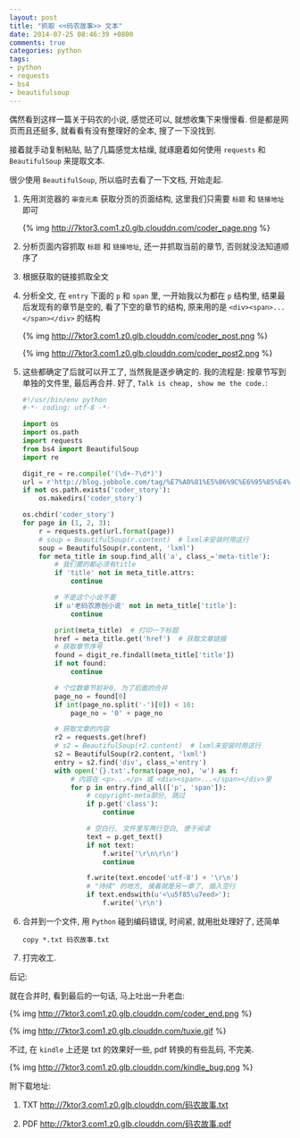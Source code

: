 ```yaml
---
layout: post
title: "抓取 <<码农故事>> 文本"
date: 2014-07-25 08:46:39 +0800
comments: true
categories: python
tags:
- python
- requests
- bs4
- beautifulsoup
---
```

偶然看到这样一篇关于码农的小说, 感觉还可以, 就想收集下来慢慢看.
但是都是网页而且还挺多, 就看看有没有整理好的全本, 搜了一下没找到.

接着就手动复制粘贴, 贴了几篇感觉太枯燥, 就琢磨着如何使用 `requests` 和 `BeautifulSoup` 来提取文本.

很少使用 `BeautifulSoup`, 所以临时去看了一下文档, 开始走起.

<!--more-->
1. 先用浏览器的 `审查元素` 获取分页的页面结构, 这里我们只需要 `标题` 和 `链接地址` 即可

    {% img http://7ktor3.com1.z0.glb.clouddn.com/coder_page.png %}

2. 分析页面内容抓取 `标题` 和 `链接地址`, 还一并抓取当前的章节, 否则就没法知道顺序了

3. 根据获取的链接抓取全文

4. 分析全文, 在 `entry` 下面的 `p` 和 `span` 里, 一开始我以为都在 `p` 结构里, 结果最后发现有的章节是空的, 看了下空的章节的结构, 原来用的是 `<div><span>...</span></div>` 的结构

    {% img http://7ktor3.com1.z0.glb.clouddn.com/coder_post.png %}

    {% img http://7ktor3.com1.z0.glb.clouddn.com/coder_post2.png %}

5. 这些都确定了后就可以开工了, 当然我是逐步确定的. 我的流程是: 按章节写到单独的文件里, 最后再合并. 好了, `Talk is cheap, show me the code.`:

    ```python coder_story.py
    #!/usr/bin/env python
    #-*- coding: utf-8 -*-

    import os
    import os.path
    import requests
    from bs4 import BeautifulSoup
    import re

    digit_re = re.compile('(\d+-?\d*)')
    url = r'http://blog.jobbole.com/tag/%E7%A0%81%E5%86%9C%E6%95%85%E4%BA%8B/page/{}/'
    if not os.path.exists('coder_story'):
        os.makedirs('coder_story')

    os.chdir('coder_story')
    for page in (1, 2, 3):
        r = requests.get(url.format(page))
        # soup = BeautifulSoup(r.content)  # lxml未安装时用这行
        soup = BeautifulSoup(r.content, 'lxml')
        for meta_title in soup.find_all('a', class_='meta-title'):
            # 我们要的都必须有title
            if 'title' not in meta_title.attrs:
                continue

            # 不是这个小说不要
            if u'老码农原创小说' not in meta_title['title']:
                continue

            print(meta_title)  # 打印一下标题
            href = meta_title.get('href')  # 获取文章链接
            # 获取章节序号
            found = digit_re.findall(meta_title['title'])
            if not found:
                continue

            # 个位数章节前补0, 为了后面的合并
            page_no = found[0]
            if int(page_no.split('-')[0]) < 10:
                page_no = '0' + page_no

            # 获取文章的内容
            r2 = requests.get(href)
            # s2 = BeautifulSoup(r2.content)  # lxml未安装时用这行
            s2 = BeautifulSoup(r2.content, 'lxml')
            entry = s2.find('div', class_='entry')
            with open('{}.txt'.format(page_no), 'w') as f:
                # 内容在 <p>...</p> 或 <div><span>...</span></div>里
                for p in entry.find_all(['p', 'span']):
                    # copyright-meta部分, 跳过
                    if p.get('class'):
                        continue

                    # 空白行, 文件里写两行空白, 便于阅读
                    text = p.get_text()
                    if not text:
                        f.write('\r\n\r\n')
                        continue

                    f.write(text.encode('utf-8') + '\r\n')
                    # "待续" 的地方, 接着就是另一章了, 插入空行
                    if text.endswith(u'<\u5f85\u7eed>'):
                        f.write('\r\n')

    ```

6. 合并到一个文件, 用 `Python` 碰到编码错误, 时间紧, 就用批处理好了, 还简单
    ```
    copy *.txt 码农故事.txt
    ```

7. 打完收工.

后记:

就在合并时, 看到最后的一句话, 马上吐出一升老血:

{% img http://7ktor3.com1.z0.glb.clouddn.com/coder_end.png %}

{% img http://7ktor3.com1.z0.glb.clouddn.com/tuxie.gif %}

不过, 在 `kindle` 上还是 txt 的效果好一些, pdf 转换的有些乱码, 不完美.

{% img http://7ktor3.com1.z0.glb.clouddn.com/kindle_bug.png %}

附下载地址:

1. TXT http://7ktor3.com1.z0.glb.clouddn.com/码农故事.txt

2. PDF http://7ktor3.com1.z0.glb.clouddn.com/码农故事.pdf

<!--more-->
